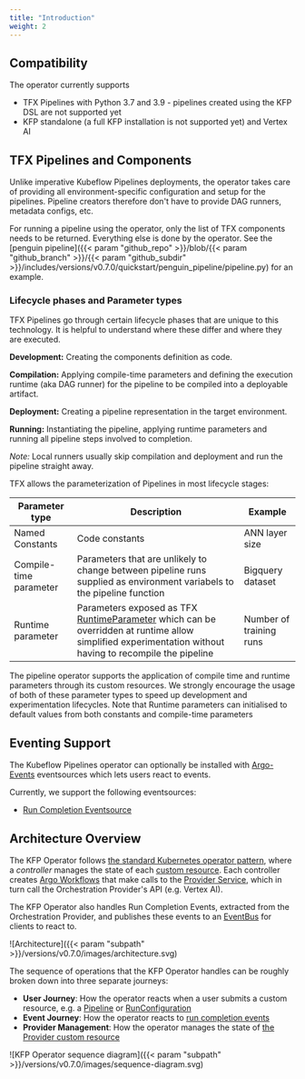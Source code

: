 ```yaml
---
title: "Introduction"
weight: 2
---
```


## Compatibility

The operator currently supports
- TFX Pipelines with Python 3.7 and 3.9 - pipelines created using the KFP DSL are not supported yet
- KFP standalone (a full KFP installation is not supported yet) and Vertex AI

## TFX Pipelines and Components

Unlike imperative Kubeflow Pipelines deployments, the operator takes care of providing all environment-specific configuration and setup for the pipelines. Pipeline creators therefore don't have to provide DAG runners, metadata configs, etc. 

For running a pipeline using the operator, only the list of TFX components needs to be returned. Everything else is done by the operator. See the [penguin pipeline]({{< param "github_repo" >}}/blob/{{< param "github_branch" >}}/{{< param "github_subdir" >}}/includes/versions/v0.7.0/quickstart/penguin_pipeline/pipeline.py) for an example.

### Lifecycle phases and Parameter types

TFX Pipelines go through certain lifecycle phases that are unique to this technology. It is helpful to understand where these differ and where they are executed.

**Development:** Creating the components definition as code.

**Compilation:** Applying compile-time parameters and defining the execution runtime (aka DAG runner) for the pipeline to be compiled into a deployable artifact.

**Deployment:** Creating a pipeline representation in the target environment.

**Running:** Instantiating the pipeline, applying runtime parameters and running all pipeline steps involved to completion.

*Note:* Local runners usually skip compilation and deployment and run the pipeline straight away.

TFX allows the parameterization of Pipelines in most lifecycle stages:

| Parameter type         | Description                                                                                                                                                                                                                                              | Example                 |
| ---------------------- | -------------------------------------------------------------------------------------------------------------------------------------------------------------------------------------------------------------------------------------------------------- | ----------------------- |
| Named Constants        | Code constants                                                                                                                                                                                                                                           | ANN layer size          |
| Compile-time parameter | Parameters that are unlikely to change between pipeline runs supplied as environment variabels to the pipeline function                                                                                                                                  | Bigquery dataset        |
| Runtime parameter      | Parameters exposed as TFX [RuntimeParameter](https://www.tensorflow.org/tfx/api_docs/python/tfx/v1/dsl/experimental/RuntimeParameter?hl=en) which can be overridden at runtime allow simplified experimentation without having to recompile the pipeline | Number of training runs |

The pipeline operator supports the application of compile time and runtime parameters through its custom resources. We strongly encourage the usage of both of these parameter types to speed up development and experimentation lifecycles. Note that Runtime parameters can initialised to default values from both constants and compile-time parameters

## Eventing Support

The Kubeflow Pipelines operator can optionally be installed with [Argo-Events](https://argoproj.github.io/argo-events/) eventsources which lets users react to events.

Currently, we support the following eventsources:

- [Run Completion Eventsource](../../reference/run-completion)

## Architecture Overview

The KFP Operator follows [the standard Kubernetes operator pattern](https://kubernetes.io/docs/concepts/extend-kubernetes/operator/), where a *controller* manages the state of each [custom resource](../../reference/resources/). Each controller creates [Argo Workflows](https://argoproj.github.io/workflows/) that make calls to the [Provider Service](../../reference/providers/overview), which in turn call the Orchestration Provider's API (e.g. Vertex AI).

The KFP Operator also handles Run Completion Events, extracted from the Orchestration Provider, and publishes these events to an [EventBus](https://argoproj.github.io/argo-events/eventbus/eventbus/) for clients to react to.

![Architecture]({{< param "subpath" >}}/versions/v0.7.0/images/architecture.svg)

The sequence of operations that the KFP Operator handles can be roughly broken down into three separate journeys:
- **User Journey**: How the operator reacts when a user submits a custom resource, e.g. a [Pipeline](../../reference/resources/pipeline) or [RunConfiguration](../../reference/resources/runconfiguration)
- **Event Journey**: How the operator reacts to [run completion events](../../reference/run-completion)
- **Provider Management**: How the operator manages the state of [the Provider custom resource](../../reference/resources/provider)


![KFP Operator sequence diagram]({{< param "subpath" >}}/versions/v0.7.0/images/sequence-diagram.svg)
